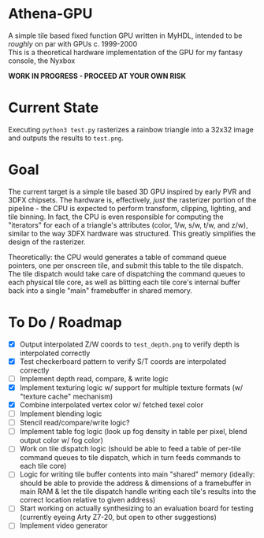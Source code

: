 # Athena-GPU
A simple tile based fixed function GPU written in MyHDL, intended to be *roughly* on par with GPUs c. 1999-2000  
This is a theoretical hardware implementation of the GPU for my fantasy console, the Nyxbox

**WORK IN PROGRESS - PROCEED AT YOUR OWN RISK**

# Current State

Executing `python3 test.py` rasterizes a rainbow triangle into a 32x32 image and outputs the results to `test.png`.

# Goal

The current target is a simple tile based 3D GPU inspired by early PVR and 3DFX chipsets. The hardware is, effectively, *just* the rasterizer portion of the pipeline - the CPU is expected to perform transform, clipping, lighting, and tile binning. In fact, the CPU is even responsible for computing the "iterators" for each of a triangle's attributes (color, 1/w, s/w, t/w, and z/w), similar to the way 3DFX hardware was structured. This greatly simplifies the design of the rasterizer.

Theoretically: the CPU would generates a table of command queue pointers, one per onscreen tile, and submit this table to the tile dispatch. The tile dispatch would take care of dispatching the command queues to each physical tile core, as well as blitting each tile core's internal buffer back into a single "main" framebuffer in shared memory.

# To Do / Roadmap

- [X] Output interpolated Z/W coords to `test_depth.png` to verify depth is interpolated correctly
- [X] Test checkerboard pattern to verify S/T coords are interpolated correctly
- [ ] Implement depth read, compare, & write logic
- [X] Implement texturing logic w/ support for multiple texture formats (w/ "texture cache" mechanism)
- [X] Combine interpolated vertex color w/ fetched texel color
- [ ] Implement blending logic
- [ ] Stencil read/compare/write logic?
- [ ] Implement table fog logic (look up fog density in table per pixel, blend output color w/ fog color)
- [ ] Work on tile dispatch logic (should be able to feed a table of per-tile command queues to tile dispatch, which in turn feeds commands to each tile core)
- [ ] Logic for writing tile buffer contents into main "shared" memory (ideally: should be able to provide the address & dimensions of a framebuffer in main RAM & let the tile dispatch handle writing each tile's results into the correct location relative to given address)
- [ ] Start working on actually synthesizing to an evaluation board for testing (currently eyeing Arty Z7-20, but open to other suggestions)
- [ ] Implement video generator
